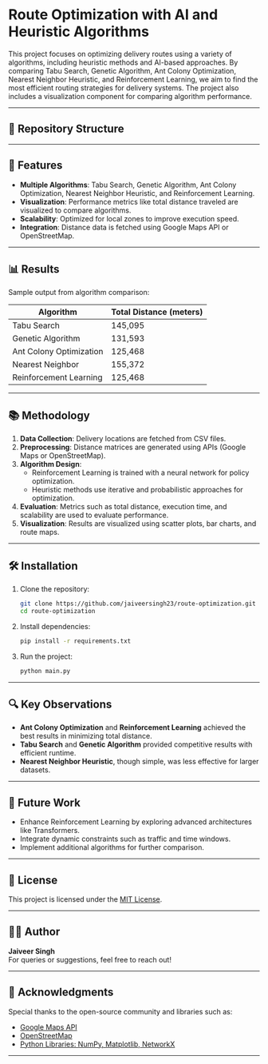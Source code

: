 
# Route Optimization with AI and Heuristic Algorithms

This project focuses on optimizing delivery routes using a variety of algorithms, including heuristic methods and AI-based approaches. By comparing Tabu Search, Genetic Algorithm, Ant Colony Optimization, Nearest Neighbor Heuristic, and Reinforcement Learning, we aim to find the most efficient routing strategies for delivery systems. The project also includes a visualization component for comparing algorithm performance.

---

## 📂 Repository Structure


---

## 🚀 Features

- **Multiple Algorithms**: Tabu Search, Genetic Algorithm, Ant Colony Optimization, Nearest Neighbor Heuristic, and Reinforcement Learning.
- **Visualization**: Performance metrics like total distance traveled are visualized to compare algorithms.
- **Scalability**: Optimized for local zones to improve execution speed.
- **Integration**: Distance data is fetched using Google Maps API or OpenStreetMap.

---

## 📊 Results

Sample output from algorithm comparison:

| Algorithm               | Total Distance (meters) |
|-------------------------|-------------------------|
| Tabu Search             | 145,095                |
| Genetic Algorithm       | 131,593                |
| Ant Colony Optimization | 125,468                |
| Nearest Neighbor        | 155,372                |
| Reinforcement Learning  | 125,468                |

---

## 📚 Methodology

1. **Data Collection**: Delivery locations are fetched from CSV files.
2. **Preprocessing**: Distance matrices are generated using APIs (Google Maps or OpenStreetMap).
3. **Algorithm Design**: 
   - Reinforcement Learning is trained with a neural network for policy optimization.
   - Heuristic methods use iterative and probabilistic approaches for optimization.
4. **Evaluation**: Metrics such as total distance, execution time, and scalability are used to evaluate performance.
5. **Visualization**: Results are visualized using scatter plots, bar charts, and route maps.

---

## 🛠️ Installation

1. Clone the repository:
   ```bash
   git clone https://github.com/jaiveersingh23/route-optimization.git
   cd route-optimization
   ```

2. Install dependencies:
   ```bash
   pip install -r requirements.txt
   ```

3. Run the project:
   ```bash
   python main.py
   ```

---

## 🔍 Key Observations

- **Ant Colony Optimization** and **Reinforcement Learning** achieved the best results in minimizing total distance.
- **Tabu Search** and **Genetic Algorithm** provided competitive results with efficient runtime.
- **Nearest Neighbor Heuristic**, though simple, was less effective for larger datasets.

---

## 🌟 Future Work

- Enhance Reinforcement Learning by exploring advanced architectures like Transformers.
- Integrate dynamic constraints such as traffic and time windows.
- Implement additional algorithms for further comparison.

---

## 📄 License

This project is licensed under the [MIT License](LICENSE).

---

## 🧑‍💻 Author

**Jaiveer Singh**  
For queries or suggestions, feel free to reach out!

---

## 🙌 Acknowledgments

Special thanks to the open-source community and libraries such as:
- [Google Maps API](https://developers.google.com/maps)
- [OpenStreetMap](https://www.openstreetmap.org/)
- [Python Libraries: NumPy, Matplotlib, NetworkX](https://pypi.org/)

---



